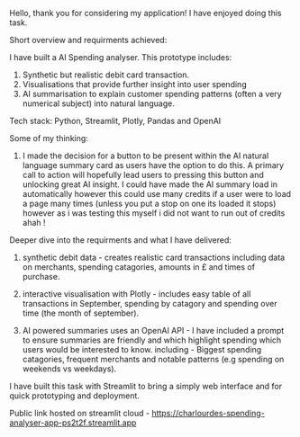 Hello, thank you for considering my application! I have enjoyed doing this task. 

Short overview and requirments achieved: 

I have built a AI Spending analyser. This prototype includes:
1. Synthetic but realistic debit card transaction. 
2. Visualisations that provide further insight into user spending
3. AI summarisation to explain customer spending patterns (often a very numerical subject) into natural language. 



Tech stack:
Python, Streamlit, Plotly, Pandas and OpenAI


Some of my thinking:

1. I made the decision for a button to be present within the AI natural language summary card as users have the option to do this. A primary call to action will hopefully lead users to pressing this button and unlocking great AI insight. I could have made the AI summary load in automatically however this could use many credits if a user were to load a page many times (unless you put a stop on one its loaded it stops) however as i was testing this myself i did not want to run out of credits ahah ! 



Deeper dive into the requirments and what I have delivered:

1. synthetic debit data - creates realistic card transactions including data on merchants, spending catagories, amounts in £ and times of purchase.

2. interactive visualisation with Plotly - includes easy table of all transactions in September, spending by catagory and spending over time (the month of september).

3. AI powered summaries uses an OpenAI API - I have included a prompt to ensure summaries are friendly and which highlight spending which users would be interested to know. 
including - Biggest spending catagories, frequent merchants and notable patterns (e.g spending on weekends vs weekdays).


I have built this task with Streamlit to bring a simply web interface and for quick prototyping and deployment. 

Public link hosted on streamlit cloud - https://charlourdes-spending-analyser-app-ps2t2f.streamlit.app 